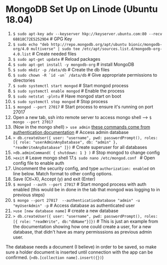 # MongoDB Set Up on Linode (Ubuntu 18.04)
1. `$ sudo apt-key adv --keyserver hkp://keyserver.ubuntu.com:80 --recv 68818C72E52529D4` # GPG Key
2. `$ sudo echo "deb http://repo.mongodb.org/apt/ubuntu bionic/mongodb-org/4.0 multiverse" | sudo tee /etc/apt/sources.list.d/mongodb-org-4.0.list` # Create needed files
3. `$ sudo apt-get update` # Reload packages
4. `$ sudo apt-get install -y mongodb-org` # install MongoDB
5. `$ sudo mkdir -p /data/db` # Create the db files
6. ```$ sudo chown -R `id -un` /data/db``` # Give appropriate permissions to directories
7. `$ sudo systemctl start mongod` # Start mongod process
8. `$ sudo systemctl enable mongod` # Enable the process
9. `$ sudo netstat -plntu` # Have mongod start on boot
10. `$ sudo systemctl stop mongod` # Stop process
11. `$ mongod --port 27017` # Start process to ensure it's running on port 27017
12. Open a new tab, ssh into remote server to access mongo shell --> `$ mongo --port 27017` 
13. (Now in the mongo shell) `> use admin` [these commands come from authentication documentation](https://docs.mongodb.com/manual/tutorial/enable-authentication/) # Access admin database
14. `> db.createUser({ user: "username", pwd: passwordPrompt(), roles: [{ role: "userAdminAnyDatabase", db: "admin" }, "readWriteAnyDatabase" ]})` # Create superuser for all databases
15. `>db.adminCommand( { shutdown: 1 } )` # Stop mongod to change config
16. `>exit` # Leave mongo shell
17.`$ sudo nano /etc/mongod.conf ` # Open config file to enable auth
18. Uncomment the security config, and type `authorization: enabled` on line below. Match format to other config options.
19. Save (Ctl+X), Accept (y) and exit (Enter)
20. `$ mongod --auth --port 27017` # Start mongod process with auth enabled (this would be in done in the tab that mongod was logging to in previous steps)
21. `$ mongo --port 27017  --authenticationDatabase "admin" -u "myUserAdmin" -p` # Access database as authenticated user
22. `>use [new database name]` # create a new database
23. `> db.createUser({ user: "username", pwd: passwordPrompt(), roles: [{ role: "readWrite", db:"dbName"}]})` # This is just an example from the documentation showing how one could create a user, for a new database, that didn't have as many permisssions as previous admin user.

The database needs a document (I believe) in order to be saved, so make sure a holder document is inserted until connection with the app can be confirmed. (`>db.[collection name].insert({})`)
